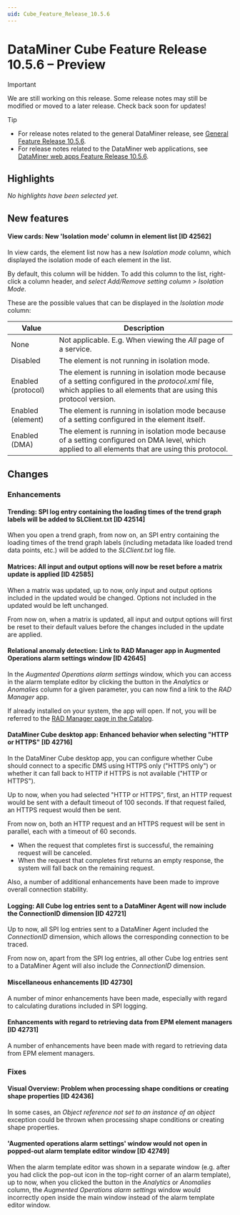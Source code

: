 ```yaml
---
uid: Cube_Feature_Release_10.5.6
---
```


# DataMiner Cube Feature Release 10.5.6 – Preview

> [!IMPORTANT]
> We are still working on this release. Some release notes may still be modified or moved to a later release. Check back soon for updates!

> [!TIP]
>
> - For release notes related to the general DataMiner release, see [General Feature Release 10.5.6](xref:General_Feature_Release_10.5.6).
> - For release notes related to the DataMiner web applications, see [DataMiner web apps Feature Release 10.5.6](xref:Web_apps_Feature_Release_10.5.6).

## Highlights

*No highlights have been selected yet.*

## New features

#### View cards: New 'Isolation mode' column in element list [ID 42562]

<!-- MR 10.4.0 [CU15] / 10.5.0 [CU3] - FR 10.5.6 -->

In view cards, the element list now has a new *Isolation mode* column, which displayed the isolation mode of each element in the list.

By default, this column will be hidden. To add this column to the list, right-click a column header, and *select Add/Remove setting column > Isolation Mode*.

These are the possible values that can be displayed in the *Isolation mode* column:

| Value | Description |
|-------|-------------|
| None               | Not applicable. E.g. When viewing the *All* page of a service. |
| Disabled           | The element is not running in isolation mode. |
| Enabled (protocol) | The element is running in isolation mode because of a setting configured in the *protocol.xml* file, which applies to all elements that are using this protocol version. |
| Enabled (element)  | The element is running in isolation mode because of a setting configured in the element itself. |
| Enabled (DMA)      | The element is running in isolation mode because of a setting configured on DMA level, which applied to all elements that are using this protocol. |

## Changes

### Enhancements

#### Trending: SPI log entry containing the loading times of the trend graph labels will be added to SLClient.txt [ID 42514]

<!-- MR 10.4.0 [CU15] / 10.5.0 [CU3] - FR 10.5.6 -->

When you open a trend graph, from now on, an SPI entry containing the loading times of the trend graph labels (including metadata like loaded trend data points, etc.) will be added to the *SLClient.txt* log file.

#### Matrices: All input and output options will now be reset before a matrix update is applied [ID 42585]

<!-- MR 10.4.0 [CU15] / 10.5.0 [CU3] - FR 10.5.6 -->

When a matrix was updated, up to now, only input and output options included in the updated would be changed. Options not included in the updated would be left unchanged.

From now on, when a matrix is updated, all input and output options will first be reset to their default values before the changes included in the update are applied.

#### Relational anomaly detection: Link to RAD Manager app in Augmented Operations alarm settings window [ID 42645]

<!-- MR 10.4.0 [CU15] / 10.5.0 [CU3] - FR 10.5.6 -->

In the *Augmented Operations alarm settings* window, which you can access in the alarm template editor by clicking the button in the *Analytics* or *Anomalies* column for a given parameter, you can now find a link to the *RAD Manager* app.

If already installed on your system, the app will open. If not, you will be referred to the [RAD Manager page in the Catalog](https://catalog.dataminer.services/details/174b9848-43c8-470d-afc2-1b1722f05e74).

#### DataMiner Cube desktop app: Enhanced behavior when selecting "HTTP or HTTPS" [ID 42716]

<!-- MR 10.4.0 [CU15] / 10.5.0 [CU3] - FR 10.5.6 -->

In the DataMiner Cube desktop app, you can configure whether Cube should connect to a specific DMS using HTTPS only ("HTTPS only") or whether it can fall back to HTTP if HTTPS is not available ("HTTP or HTTPS").

Up to now, when you had selected "HTTP or HTTPS", first, an HTTP request would be sent with a default timeout of 100 seconds. If that request failed, an HTTPS request would then be sent.

From now on, both an HTTP request and an HTTPS request will be sent in parallel, each with a timeout of 60 seconds.

- When the request that completes first is successful, the remaining request will be canceled.
- When the request that completes first returns an empty response, the system will fall back on the remaining request.

Also, a number of additional enhancements have been made to improve overall connection stability.

#### Logging: All Cube log entries sent to a DataMiner Agent will now include the ConnectionID dimension [ID 42721]

<!-- MR 10.4.0 [CU15] / 10.5.0 [CU3] - FR 10.5.6 -->

Up to now, all SPI log entries sent to a DataMiner Agent included the *ConnectionID* dimension, which allows the corresponding connection to be traced.

From now on, apart from the SPI log entries, all other Cube log entries sent to a DataMiner Agent will also include the *ConnectionID* dimension.

#### Miscellaneous enhancements [ID 42730]

<!-- MR 10.4.0 [CU15] / 10.5.0 [CU3] - FR 10.5.6 -->

A number of minor enhancements have been made, especially with regard to calculating durations included in SPI logging.

#### Enhancements with regard to retrieving data from EPM element managers [ID 42731]

<!-- MR 10.4.0 [CU15] / 10.5.0 [CU3] - FR 10.5.6 -->

A number of enhancements have been made with regard to retrieving data from EPM element managers.

### Fixes

#### Visual Overview: Problem when processing shape conditions or creating shape properties [ID 42436]

<!-- MR 10.4.0 [CU15] / 10.5.0 [CU3] - FR 10.5.6 -->

In some cases, an *Object reference not set to an instance of an object* exception could be thrown when processing shape conditions or creating shape properties.

#### 'Augmented operations alarm settings' window would not open in popped-out alarm template editor window [ID 42749]

<!-- MR 10.4.0 [CU15] / 10.5.0 [CU3] - FR 10.5.6 -->

When the alarm template editor was shown in a separate window (e.g. after you had click the pop-out icon in the top-right corner of an alarm template), up to now, when you clicked the button in the *Analytics* or *Anomalies* column, the *Augmented Operations alarm settings* window would incorrectly open inside the main window instead of the alarm template editor window.
